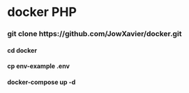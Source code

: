# docker PHP

<h3>git clone https://github.com/JowXavier/docker.git</h3>
<h4>cd docker</h4>
<h4>cp env-example .env</h4>
<h4>docker-compose up -d</h4>
